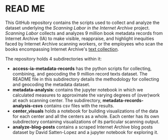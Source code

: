 # READ ME
This GitHub repository contains the scripts used to collect and analyze the dataset underlying the *Scanning Labor in the Internet Archive* project. *Scanning Labor* collects and analyzes 9 million book metadata records from Internet Archive (IA) to make visible, reappraise, and highlight inequities faced by Internet Archive scanning workers, or the employees who scan the books encompassing Internet Archive's [text collection](https://archive.org/details/texts).  

The repository holds 4 subdirectories within it: 
- **access-ia-metadata-records** has the python scripts for collecting, combining, and geocoding the 9 million record texts dataset. The README file in this subdirectory details the methodology for collecting and geocoding the metadata dataset.
- **metadata-analysis**:  contains the jupyter notebook in which we calculated measures to approximate the varying degrees of (over)work at each scanning center. The subdirectory, **metadata-records-analysis-csvs** contains csv files with the results. 
- **center_visuals** holds a notebook for building visualizations of the data for each center and all the centers as a whole. Each center has its own subdirectory containing visualizations of its particular scanning output. 
- **analyze-blog-posts** contains a scraped Internet Archive blog posts dataset by David Satten-Lopez and a jupyter notebook for exploring it.


